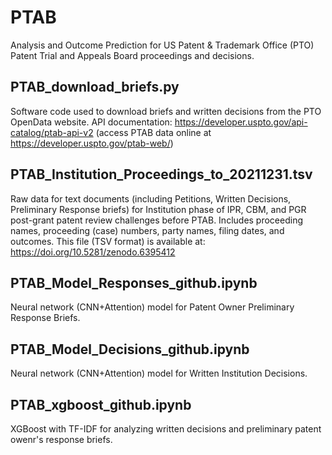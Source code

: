 # PTAB
Analysis and Outcome Prediction for US Patent & Trademark Office (PTO) Patent Trial and Appeals Board proceedings and decisions.

## PTAB_download_briefs.py
Software code used to download briefs and written decisions from the PTO OpenData website. API documentation: https://developer.uspto.gov/api-catalog/ptab-api-v2 (access PTAB data online at https://developer.uspto.gov/ptab-web/)

## PTAB_Institution_Proceedings_to_20211231.tsv
Raw data for text documents (including Petitions, Written Decisions, Preliminary Response briefs) for Institution phase of IPR, CBM, and PGR post-grant patent review challenges before PTAB. Includes proceeding names, proceeding (case) numbers, party names, filing dates, and outcomes. This file (TSV format) is available at: https://doi.org/10.5281/zenodo.6395412

## PTAB_Model_Responses_github.ipynb
Neural network (CNN+Attention) model for Patent Owner Preliminary Response Briefs.

## PTAB_Model_Decisions_github.ipynb
Neural network (CNN+Attention) model for Written Institution Decisions.

## PTAB_xgboost_github.ipynb
XGBoost with TF-IDF for analyzing written decisions and preliminary patent owenr's response briefs.
